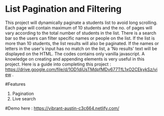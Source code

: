 # List Pagination and Filtering
This project will dynamically paginate a students list to avoid long scrolling. Each page will contain maximum of 10 students
and the no. of pages will vary according to the total number of students in the list. There is a search bar so the users can filter specific names or people on the list. If the list is more than 10 students, the list results will also be paginated. If the names or letters in the user's input has no match on the list, a 'No results' text will be displayed on the HTML. The codes contains only vanilla javascript. A knowledge on creating and appending elements is very useful in this project. Here is a guide into completing this project : https://drive.google.com/file/d/1OD1diUsTMdpfMDv677TfL1xO2CEkykSz/view . 

#Features
1. Pagination
2. Live search

#Demo here : 
https://vibrant-austin-c3c664.netlify.com/